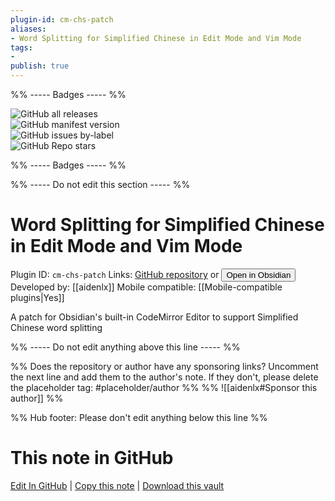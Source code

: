 ```yaml
---
plugin-id: cm-chs-patch
aliases:
- Word Splitting for Simplified Chinese in Edit Mode and Vim Mode
tags: 
- 
publish: true
---
```


%% ----- Badges ----- %%

![GitHub all releases](https://img.shields.io/github/downloads/aidenlx/cm-chs-patch/total?color=573E7A&logo=github&style=for-the-badge)   
![GitHub manifest version](https://img.shields.io/github/manifest-json/v/aidenlx/cm-chs-patch?color=573E7A&logo=github&style=for-the-badge)   
![GitHub issues by-label](https://img.shields.io/github/issues/aidenlx/cm-chs-patch/help%20wanted?color=573E7A&logo=github&style=for-the-badge)   
![GitHub Repo stars](https://img.shields.io/github/stars/aidenlx/cm-chs-patch?color=573E7A&logo=github&style=for-the-badge)

%% ----- Badges ----- %%

%% ----- Do not edit this section ----- %%

# Word Splitting for Simplified Chinese in Edit Mode and Vim Mode

Plugin ID: `cm-chs-patch`
Links: [GitHub repository](https://github.com/aidenlx/cm-chs-patch) or [<button id=HH>Open in Obsidian</button>](obsidian://show-plugin?id=cm-chs-patch)
Developed by: [[aidenlx]]
Mobile compatible: [[Mobile-compatible plugins|Yes]]

A patch for Obsidian's built-in CodeMirror Editor to support Simplified Chinese word splitting

%% ----- Do not edit anything above this line ----- %% 

%% Does the repository or author have any sponsoring links? Uncomment the next line and add them to the author's note. If they don't, please delete the placeholder tag: #placeholder/author %%
%% ![[aidenlx#Sponsor this author]] %%

%% Hub footer: Please don't edit anything below this line %%

# This note in GitHub

<span class="git-footer">[Edit In GitHub](https://github.dev/obsidian-community/obsidian-hub/blob/main/02%20-%20Community%20Expansions/02.05%20All%20Community%20Expansions/Plugins/cm-chs-patch.md "git-hub-edit-note") | [Copy this note](https://raw.githubusercontent.com/obsidian-community/obsidian-hub/main/02%20-%20Community%20Expansions/02.05%20All%20Community%20Expansions/Plugins/cm-chs-patch.md "git-hub-copy-note") | [Download this vault](https://github.com/obsidian-community/obsidian-hub/archive/refs/heads/main.zip "git-hub-download-vault") </span>

